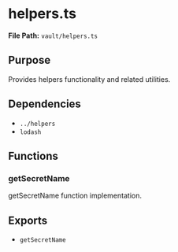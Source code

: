 # helpers.ts

**File Path:** `vault/helpers.ts`

## Purpose

Provides helpers functionality and related utilities.

## Dependencies

- `../helpers`
- `lodash`

## Functions

### getSecretName

getSecretName function implementation.

## Exports

- `getSecretName`
